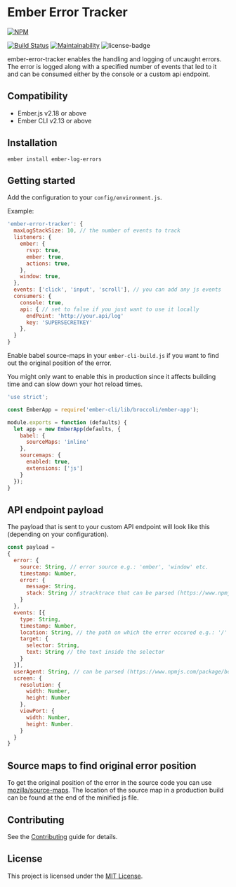 # Ember Error Tracker
[![NPM](https://nodei.co/npm/ember-error-tracker.png?compact=true)](https://nodei.co/npm/ember-error-tracker/)


[![Build Status](https://flat.badgen.net/travis/kredde/ember-error-tracker)](https://travis-ci.org/kredde/ember-error-tracker)
[![Maintainability](https://api.codeclimate.com/v1/badges/7de05d9a978afadff3e8/maintainability)](https://codeclimate.com/github/kredde/ember-error-tracker/maintainability)
![license-badge](https://flat.badgen.net/npm/license/ember-error-tracker)


ember-error-tracker enables the handling and logging of uncaught errors. The error is logged along with a specified number of events that led to it and can be consumed either by the console or a custom api endpoint.

Compatibility
------------------------------------------------------------------------------

* Ember.js v2.18 or above
* Ember CLI v2.13 or above


Installation
------------------------------------------------------------------------------

```
ember install ember-log-errors
```


Getting started
------------------------------------------------------------------------------

Add the configuration to your `config/environment.js`.

Example:
```javascript
'ember-error-tracker': {
  maxLogStackSize: 10, // the number of events to track
  listeners: {
    ember: {
      rsvp: true,
      ember: true,
      actions: true,
    },
    window: true,
  },
  events: ['click', 'input', 'scroll'], // you can add any js events
  consumers: {
    console: true,
    api: { // set to false if you just want to use it locally
      endPoint: 'http://your.api/log'
      key: 'SUPERSECRETKEY'
    },
  }
}
```

Enable babel source-maps in your `ember-cli-build.js` if you want to find out the original position of the
error.

You might only want to enable this in production since it affects building time and can slow down your
hot reload times.

```javascript
'use strict';

const EmberApp = require('ember-cli/lib/broccoli/ember-app');

module.exports = function (defaults) {
  let app = new EmberApp(defaults, {
    babel: {
      sourceMaps: 'inline'
    },
    sourcemaps: {
      enabled: true,
      extensions: ['js']
    }
  });
}

```
API endpoint payload
------------------------------------------------------------------------------
The payload that is sent to your custom API endpoint will look like this (depending on your configuration).

```javascript
const payload = 
{
  error: {
    source: String, // error source e.g.: 'ember', 'window' etc.
    timestamp: Number,
    error: {
      message: String,
      stack: String // stracktrace that can be parsed (https://www.npmjs.com/package/stacktrace-parser)
    }
  },
  events: [{
    type: String,
    timestamp: Number,
    location: String, // the path on which the error occured e.g.: '/'
    target: {
      selector: String,
      text: String // the text inside the selector
    }
  }],
  userAgent: String, // can be parsed (https://www.npmjs.com/package/bowser)
  screen: {
    resolution: {
      width: Number,
      height: Number
    },
    viewPort: {
      width: Number,
      height: Number.
    }
  }
}
```

Source maps to find original error position
------------------------------------------------------------------------------
To get the original position of the error in the source code you can use
[mozilla/source-maps](https://github.com/mozilla/source-map). The location
of the source map in a production build can be found at the end of the minified
js file.

Contributing
------------------------------------------------------------------------------

See the [Contributing](CONTRIBUTING.md) guide for details.


License
------------------------------------------------------------------------------

This project is licensed under the [MIT License](LICENSE.md).
